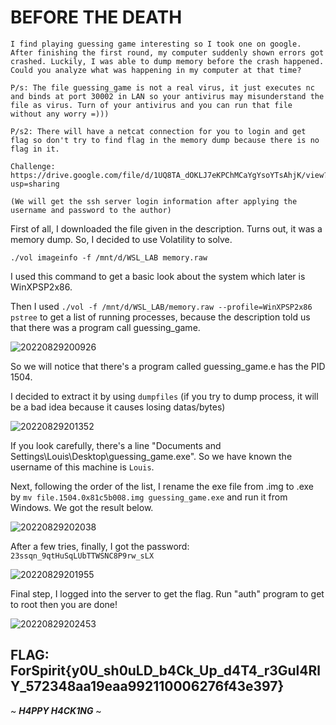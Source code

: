 # **BEFORE THE DEATH**
```
I find playing guessing game interesting so I took one on google. After finishing the first round, my computer suddenly shown errors got crashed. Luckily, I was able to dump memory before the crash happened. Could you analyze what was happening in my computer at that time?

P/s: The file guessing_game is not a real virus, it just executes nc and binds at port 30002 in LAN so your antivirus may misunderstand the file as virus. Turn of your antivirus and you can run that file without any worry =)))

P/s2: There will have a netcat connection for you to login and get flag so don't try to find flag in the memory dump because there is no flag in it.

Challenge: https://drive.google.com/file/d/1UQ8TA_dOKLJ7eKPChMCaYgYsoYTsAhjK/view?usp=sharing

(We will get the ssh server login information after applying the username and password to the author)
```
First of all, I downloaded the file given in the description. Turns out, it was a memory dump. So, I decided to use Volatility to solve.

`./vol imageinfo -f /mnt/d/WSL_LAB memory.raw`

I used this command to get a basic look about the system which later is WinXPSP2x86.

Then I used `./vol -f /mnt/d/WSL_LAB/memory.raw --profile=WinXPSP2x86 pstree` to get a list of running processes, because the description told us that there was a program call guessing_game.

![20220829200926](https://user-images.githubusercontent.com/89141562/187446069-11be0bcb-6b8b-4b8e-b99a-9b8c961e5f15.png)


So we will notice that there's a program called guessing_game.e has the PID 1504.

I decided to extract it by using `dumpfiles` (if you try to dump process, it will be a bad idea because it causes losing datas/bytes)

![20220829201352](https://user-images.githubusercontent.com/89141562/187446209-bfe8d8d3-42e7-47e0-8443-fe07a8e3b4ba.png)


If you look carefully, there's a line "Documents and Settings\Louis\Desktop\guessing_game.exe". So we have known the username of this machine is `Louis`.

Next, following the order of the list, I rename the exe file from .img to .exe by `mv file.1504.0x81c5b008.img guessing_game.exe` and run it from Windows. We got the result below.

![20220829202038](https://user-images.githubusercontent.com/89141562/187446285-9c015c43-3c10-423a-9191-73776a339f1b.png)


After a few tries, finally, I got the password: `23ssqn_9qtHuSqLUbTTWSNC8P9rw_sLX`

![20220829201955](https://user-images.githubusercontent.com/89141562/187446256-b632ac6e-d1b3-4dd9-9210-965bdfb4dc7c.png)

Final step, I logged into the server to get the flag. Run "auth" program to get to root then you are done!

![20220829202453](https://user-images.githubusercontent.com/89141562/187446382-d5fc7bcc-31a0-4e71-b29d-397699e25c3c.png)


## FLAG: ForSpirit{y0U_sh0uLD_b4Ck_Up_d4T4_r3Gul4RlY_572348aa19eaa992110006276f43e397} 

~ **_H4PPY H4CK1NG_** ~
